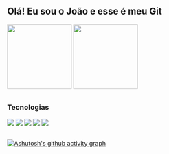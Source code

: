<div>
<h2>Olá! Eu sou o João e esse é meu Git</h2>
</div>

<div>
<img height="150em" src="https://github-readme-stats.vercel.app/api?username=JoaoPedroRMatias&show_icons=true&theme=blue"/>
<img height="150em" src="https://github-readme-stats.vercel.app/api/top-langs/?username=JoaoPedroRMatias&layout=compact&theme=blue&https://github.com/anuraghazra/github-readme-stats"/>
</div>
  
 ##
  
<div>
<h3>Tecnologias</h3>
<div>
<img src="https://img.shields.io/badge/Linux-FCC624?style=for-the-badge&logo=linux&logoColor=black">
<img src="https://img.shields.io/badge/Django-092E20?style=for-the-badge&logo=django&logoColor=white">
<img src="https://img.shields.io/badge/Python-3776AB?style=for-the-badge&logo=python&logoColor=white">
<img src="https://img.shields.io/badge/PostgreSQL-316192?style=for-the-badge&logo=postgresql&logoColor=white">
<img src="https://img.shields.io/badge/docker-%230db7ed.svg?style=for-the-badge&logo=docker&logoColor=white">
</div>

##

[![Ashutosh's github activity graph](https://github-readme-activity-graph.cyclic.app/graph?username=JoaoPedroRMatias&bg_color=161b22&color=26a641&line=39d353&point=e0e0e0&area=true&hide_border=true)](https://github.com/ashutosh00710/github-readme-activity-graph)
